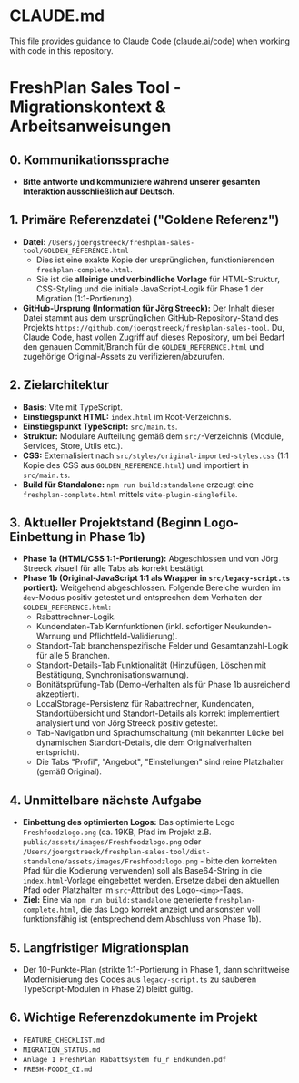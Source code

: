 # CLAUDE.md

This file provides guidance to Claude Code (claude.ai/code) when working with code in this repository.

# FreshPlan Sales Tool - Migrationskontext & Arbeitsanweisungen

## 0. Kommunikationssprache

- **Bitte antworte und kommuniziere während unserer gesamten Interaktion ausschließlich auf Deutsch.**

## 1. Primäre Referenzdatei ("Goldene Referenz")

- **Datei:** `/Users/joergstreeck/freshplan-sales-tool/GOLDEN_REFERENCE.html`
  - Dies ist eine exakte Kopie der ursprünglichen, funktionierenden `freshplan-complete.html`.
  - Sie ist die **alleinige und verbindliche Vorlage** für HTML-Struktur, CSS-Styling und die initiale JavaScript-Logik für Phase 1 der Migration (1:1-Portierung).
- **GitHub-Ursprung (Information für Jörg Streeck):** Der Inhalt dieser Datei stammt aus dem ursprünglichen GitHub-Repository-Stand des Projekts `https://github.com/joergstreeck/freshplan-sales-tool`. Du, Claude Code, hast vollen Zugriff auf dieses Repository, um bei Bedarf den genauen Commit/Branch für die `GOLDEN_REFERENCE.html` und zugehörige Original-Assets zu verifizieren/abzurufen.

## 2. Zielarchitektur

- **Basis:** Vite mit TypeScript.
- **Einstiegspunkt HTML:** `index.html` im Root-Verzeichnis.
- **Einstiegspunkt TypeScript:** `src/main.ts`.
- **Struktur:** Modulare Aufteilung gemäß dem `src/`-Verzeichnis (Module, Services, Store, Utils etc.).
- **CSS:** Externalisiert nach `src/styles/original-imported-styles.css` (1:1 Kopie des CSS aus `GOLDEN_REFERENCE.html`) und importiert in `src/main.ts`.
- **Build für Standalone:** `npm run build:standalone` erzeugt eine `freshplan-complete.html` mittels `vite-plugin-singlefile`.

## 3. Aktueller Projektstand (Beginn Logo-Einbettung in Phase 1b)

- **Phase 1a (HTML/CSS 1:1-Portierung):** Abgeschlossen und von Jörg Streeck visuell für alle Tabs als korrekt bestätigt.
- **Phase 1b (Original-JavaScript 1:1 als Wrapper in `src/legacy-script.ts` portiert):** Weitgehend abgeschlossen. Folgende Bereiche wurden im `dev`-Modus positiv getestet und entsprechen dem Verhalten der `GOLDEN_REFERENCE.html`:
    - Rabattrechner-Logik.
    - Kundendaten-Tab Kernfunktionen (inkl. sofortiger Neukunden-Warnung und Pflichtfeld-Validierung).
    - Standort-Tab branchenspezifische Felder und Gesamtanzahl-Logik für alle 5 Branchen.
    - Standort-Details-Tab Funktionalität (Hinzufügen, Löschen mit Bestätigung, Synchronisationswarnung).
    - Bonitätsprüfung-Tab (Demo-Verhalten als für Phase 1b ausreichend akzeptiert).
    - LocalStorage-Persistenz für Rabattrechner, Kundendaten, Standortübersicht und Standort-Details als korrekt implementiert analysiert und von Jörg Streeck positiv getestet.
    - Tab-Navigation und Sprachumschaltung (mit bekannter Lücke bei dynamischen Standort-Details, die dem Originalverhalten entspricht).
    - Die Tabs "Profil", "Angebot", "Einstellungen" sind reine Platzhalter (gemäß Original).

## 4. Unmittelbare nächste Aufgabe

- **Einbettung des optimierten Logos:** Das optimierte Logo `Freshfoodzlogo.png` (ca. 19KB, Pfad im Projekt z.B. `public/assets/images/Freshfoodzlogo.png` oder `/Users/joergstreeck/freshplan-sales-tool/dist-standalone/assets/images/Freshfoodzlogo.png` - bitte den korrekten Pfad für die Kodierung verwenden) soll als Base64-String in die `index.html`-Vorlage eingebettet werden. Ersetze dabei den aktuellen Pfad oder Platzhalter im `src`-Attribut des Logo-`<img>`-Tags.
- **Ziel:** Eine via `npm run build:standalone` generierte `freshplan-complete.html`, die das Logo korrekt anzeigt und ansonsten voll funktionsfähig ist (entsprechend dem Abschluss von Phase 1b).

## 5. Langfristiger Migrationsplan

- Der 10-Punkte-Plan (strikte 1:1-Portierung in Phase 1, dann schrittweise Modernisierung des Codes aus `legacy-script.ts` zu sauberen TypeScript-Modulen in Phase 2) bleibt gültig.

## 6. Wichtige Referenzdokumente im Projekt

- `FEATURE_CHECKLIST.md`
- `MIGRATION_STATUS.md`
- `Anlage 1 FreshPlan Rabattsystem fu_r Endkunden.pdf`
- `FRESH-FOODZ_CI.md`